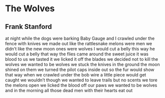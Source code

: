 # The Wolves
## Frank Stanford
at night while the dogs
were barking
Baby Gauge and I crawled under the fence
with knives
we made out like the rattlesnake melons
were men we didn’t like
the new moon ones were wolves
I would cut a belly this way
he would cut a belly that way
the flies
came around the sweet juice
it was blood to us
we tasted it we licked it off the blades
we decided not to kill the wolves
we wanted to be wolves
we stuck the knives in the ground
the moon shined on them
we turned the pilot caps inside out
so the fur would show
that way when we crawled
under the bob wire
a little piece would get caught
we wouldn’t though
we wanted to leave trails
but no scents
we tore the melons open we licked the blood off our paws
we wanted to be wolves
and in the morning all those dead men
with their hearts eat out